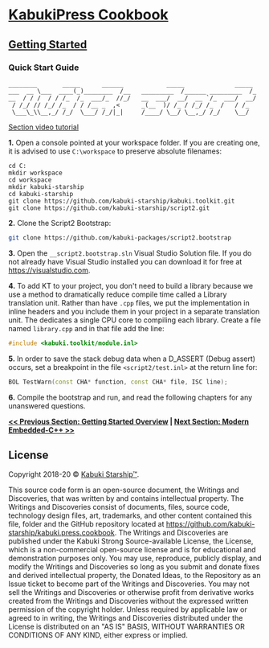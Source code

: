 # [KabukiPress Cookbook](../)

## [Getting Started](./)

### Quick Start Guide

```AsciiArt
________       _____      ______            _____              _____
___  __ \___  ____(_)________  /__   _________  /______ _________  /_
__  / / /  / / /_  /_  ___/_  //_/   __  ___/  __/  __ `/_  ___/  __/
 / /_/ // /_/ /_  / / /__ _  ,<      _(__  )/ /_ / /_/ /_  /   / /_
 \___\_\\__,_/ /_/  \___/ /_/|_|     /____/ \__/ \__,_/ /_/    \__/
```

[Section video tutorial](https://www.youtube.com/channel/UCS2vQG4gUE3vXWV_K9XScQw)

**1.** Open a console pointed at your workspace folder. If you are creating one, it is advised to use `C:\workspace` to preserve absolute filenames:

```Console
cd C:
mkdir workspace
cd workspace
mkdir kabuki-starship
cd kabuki-starship
git clone https://github.com/kabuki-starship/kabuki.toolkit.git
git clone https://github.com/kabuki-starship/script2.git
```

**2.** Clone the Script2 Bootstrap:

```BASH
git clone https://github.com/kabuki-packages/script2.bootstrap
```

**3.** Open the `__script2.bootstrap.sln` Visual Studio Solution file. If you do not already have Visual Studio installed you can download it for free at <https://visualstudio.com>.

**4.** To add KT to your project, you don't need to build a library because we use a method to dramatically reduce compile time called a Library translation unit. Rather than have `.cpp` files, we put the implementation in inline headers and you include them in your project in a separate translation unit. The dedicates a single CPU core to compiling each library. Create a file named `library.cpp` and in that file add the line:

```C++
#include <kabuki.toolkit/module.inl>
```

**5.** In order to save the stack debug data when a D_ASSERT (Debug assert) occurs, set a breakpoint in the file `<script2/test.inl>` at the return line for:

```C++
BOL TestWarn(const CHA* function, const CHA* file, ISC line);
```

**6.** Compile the bootstrap and run, and read the following chapters for any unanswered questions.

**[<< Previous Section: Getting Started Overview](./) | [Next Section: Modern Embedded-C++ >>](./modern_embedded-cpp)**

## License

Copyright 2018-20 © [Kabuki Starship™](https://kabukistarship.com).

This source code form is an open-source document, the Writings and Discoveries, that was written by and contains intellectual property. The Writings and Discoveries consist of documents, files, source code, technology design files, art, trademarks, and other content contained this file, folder and the GitHub repository located at <https://github.com/kabuki-starship/kabuki.press.cookbook>. The Writings and Discoveries are published under the Kabuki Strong Source-available License, the License, which is a non-commercial open-source license and is for educational and demonstration purposes only. You may use, reproduce, publicly display, and modify the Writings and Discoveries so long as you submit and donate fixes and derived intellectual property, the Donated Ideas, to the Repository as an Issue ticket to become part of the Writings and Discoveries. You may not sell the Writings and Discoveries or otherwise profit from derivative works created from the Writings and Discoveries without the expressed written permission of the copyright holder. Unless required by applicable law or agreed to in writing, the Writings and Discoveries distributed under the License is distributed on an "AS IS" BASIS, WITHOUT WARRANTIES OR CONDITIONS OF ANY KIND, either express or implied.
